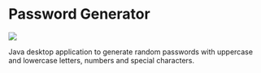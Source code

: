 # Password Generator

![](https://badgen.net/github/stars/Kesares/PasswordGenerator)

Java desktop application to generate random passwords with uppercase and lowercase letters, numbers and special characters.